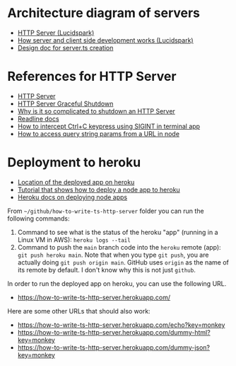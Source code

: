 # Architecture diagram of servers

- [HTTP Server (Lucidspark)](https://lucid.app/lucidspark/67207bbd-8320-4909-8157-619cd6cb912e/edit?beaconFlowId=87124AEE05ACA6E4#)
- [How server and client side development works (Lucidspark)](https://lucid.app/lucidspark/b87d8b04-4940-4380-a28e-215d6047ddf1/edit?beaconFlowId=2E8495C8989B0C72#)
- [Design doc for server.ts creation](https://docs.google.com/document/d/1ZveONguoZCjFhqXU_zSXtPYznf39u3FYULusoNFY5uA/edit#heading=h.kulayrk4h10h)

# References for HTTP Server

- [HTTP Server](https://www.w3schools.com/nodejs/nodejs_http.asp)
- [HTTP Server Graceful Shutdown](https://github.com/the-moebius/http-graceful-shutdown)
- [Why is it so complicated to shutdown an HTTP Server](https://stackoverflow.com/questions/14626636/how-do-i-shutdown-a-node-js-https-server-immediately)
- [Readline docs](https://nodejs.org/en/knowledge/command-line/how-to-prompt-for-command-line-input/)
- [How to intercept Ctrl+C keypress using SIGINT in terminal app](https://nodejs.org/api/process.html)
- [How to access query string params from a URL in node](https://nodejs.org/en/knowledge/HTTP/clients/how-to-access-query-string-parameters/)

# Deployment to heroku

- [Location of the deployed app on heroku](https://dashboard.heroku.com/apps/how-to-write-ts-http-server)
- [Tutorial that shows how to deploy a node app to heroku](https://dev.to/hte305/simple-deploy-typescript-application-to-heroku-5b6g)
- [Heroku docs on deploying node apps](https://devcenter.heroku.com/articles/deploying-nodejs#advanced-http-features)

From `~/github/how-to-write-ts-http-server` folder you can run the following commands:

1. Command to see what is the status of the heroku "app" (running in a Linux VM in AWS): `heroku logs --tail`
2. Command to push the `main` branch code into the `heroku` remote (app): `git push heroku main`. Note that when you
   type `git push`, you are actually doing `git push origin main`. GitHub uses `origin` as the name of its remote by
   default. I don't know why this is not just `github`.

In order to run the deployed app on heroku, you can use the following URL.

- https://how-to-write-ts-http-server.herokuapp.com/

Here are some other URLs that should also work:

- https://how-to-write-ts-http-server.herokuapp.com/echo?key=monkey
- https://how-to-write-ts-http-server.herokuapp.com/dummy-html?key=monkey
- https://how-to-write-ts-http-server.herokuapp.com/dummy-json?key=monkey
